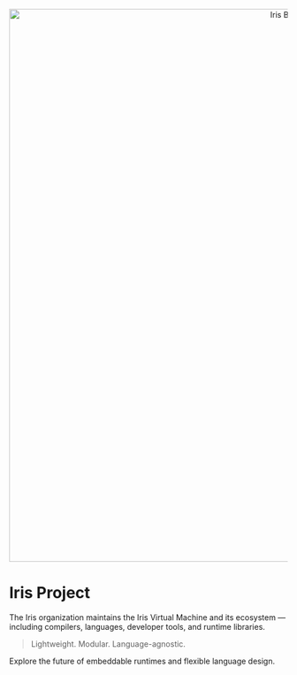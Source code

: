 <p align="center">
  <img src="https://github.com/user-attachments/assets/d36dbb86-f823-4ad3-9020-0cb3ff555a3c" width="1000" alt="Iris Banner"/>
</p>

# Iris Project

The Iris organization maintains the Iris Virtual Machine and its ecosystem — including compilers, languages, developer tools, and runtime libraries.

> Lightweight. Modular. Language-agnostic.

Explore the future of embeddable runtimes and flexible language design.
